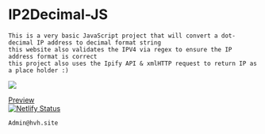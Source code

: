 # IP2Decimal-JS
```
This is a very basic JavaScript project that will convert a dot-decimal IP address to decimal format string
this website also validates the IPV4 via regex to ensure the IP address format is correct 
this project also uses the Ipify API & xmlHTTP request to return IP as a place holder :)
```


 ![](https://github.com/HDzzzz/IP2Decimal-JS/blob/main/Site.gif?raw=true)
 
[Preview](https://gifted-austin-b8d7d1.netlify.app/)\
[![Netlify Status](https://api.netlify.com/api/v1/badges/1444212a-0c2a-43e3-be1e-401de1fc89dc/deploy-status)](https://app.netlify.com/sites/gifted-austin-b8d7d1/deploys)

```
Admin@hvh.site
```
